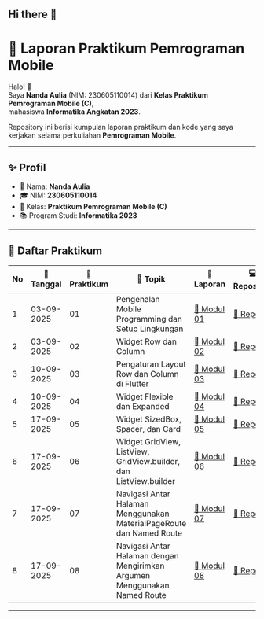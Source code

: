 ## Hi there 👋

<!--
**n2nd22uli2/n2nd22uli2** is a ✨ _special_ ✨ repository because its `README.md` (this file) appears on your GitHub profile.

Here are some ideas to get you started:

- 🔭 I’m currently working on ...
- 🌱 I’m currently learning ...
- 👯 I’m looking to collaborate on ...
- 🤔 I’m looking for help with ...
- 💬 Ask me about ...
- 📫 How to reach me: ...
- 😄 Pronouns: ...
- ⚡ Fun fact: ...
-->
# 📱 Laporan Praktikum Pemrograman Mobile

Halo! 👋  
Saya **Nanda Aulia** (NIM: 230605110014) dari **Kelas Praktikum Pemrograman Mobile (C)**,  
mahasiswa **Informatika Angkatan 2023**.  

Repository ini berisi kumpulan laporan praktikum dan kode yang saya kerjakan selama perkuliahan **Pemrograman Mobile**.  

---

## ✨ Profil
- 👤 Nama: **Nanda Aulia**  
- 🎓 NIM: **230605110014**  
- 🏫 Kelas: **Praktikum Pemrograman Mobile (C)**  
- 📚 Program Studi: **Informatika 2023**  

---

## 📑 Daftar Praktikum

| No | 📅 Tanggal   | 🔢 Praktikum | 📝 Topik                                   | 📖 Laporan                                                                                                                                   | 💻 Repositori |
|----|-------------|--------------|-------------------------------------------|---------------------------------------------------------------------------------------------------------------------------------------------|---------------|
| 1  | 03-09-2025  | 01           | Pengenalan Mobile Programming dan Setup Lingkungan | [📂 Modul 01](https://drive.google.com/file/d/1Z98_uPFBW5dLu0ZHXhYrRpUIxDIs5sIj/view?usp=drive_link) | [🔗 Repo 01](https://github.com/n2nd22uli2/UI/tree/main) |
| 2  | 03-09-2025  | 02           | Widget Row dan Column | [📂 Modul 02](https://drive.google.com/file/d/1aUw945GK-xpiF6HfbT2t6N8WupVIcLkk/view?usp=drive_link) | [🔗 Repo 02](https://github.com/n2nd22uli2/row-and-column/tree/main) |
| 3  | 10-09-2025  | 03           | Pengaturan Layout Row dan Column di Flutter | [📂 Modul 03](https://drive.google.com/file/d/1cDHM9gmtvJQJ8RAJ2c5SQHU4Yl-fAoV_/view?usp=drive_link) | [🔗 Repo 03](https://github.com/n2nd22uli2/Layout-Row-dan-Column-di-Flutter/tree/main) |
| 4  | 10-09-2025  | 04           | Widget Flexible dan Expanded | [📂 Modul 04](https://drive.google.com/file/d/1G8JUDS12AVEDwOGD5m5XeYFNV8CwavSe/view?usp=drive_link) | [🔗 Repo 04](https://github.com/n2nd22uli2/Widget-Flexible-dan-Expanded/tree/main) |
| 5  | 17-09-2025  | 05           | Widget SizedBox, Spacer, dan Card | [📂 Modul 05](https://drive.google.com/file/d/1nWWTWcglEqbMHkfjdNdlCrOIWn5jcBc0/view?usp=drive_link) | [🔗 Repo 05](https://github.com/n2nd22uli2/Widget-SizedBox-Spacer-dan-Card/tree/main) |
| 6  | 17-09-2025  | 06           | Widget GridView, ListView, GridView.builder, dan ListView.builder | [📂 Modul 06](https://drive.google.com/file/d/1-AcMl5-Ti0CjkwU0BTVJTZ2ogTfvckQS/view?usp=drive_link) | [🔗 Repo 06](https://github.com/n2nd22uli2/Widget-GridView-ListView-GridView.builder-dan-ListView.builder/tree/main) |
| 7  | 17-09-2025  | 07           | Navigasi Antar Halaman Menggunakan MaterialPageRoute dan Named Route | [📂 Modul 07](https://drive.google.com/file/d/1HC5xxAGkY9ixRhVJW__SitZ6gP0B3NRm/view?usp=drive_link) | [🔗 Repo 07](https://github.com/n2nd22uli2/Widget-SizedBox-Spacer-dan-Card/tree/main) |
| 8  | 17-09-2025  | 08           | Navigasi Antar Halaman dengan Mengirimkan Argumen Menggunakan Named Route | [📂 Modul 08](https://drive.google.com/file/d/1oW2aqliiGMbECBzGQDP0t8eKX5hXb_xA/view?usp=drive_link) | [🔗 Repo 08](https://github.com/n2nd22uli2/Widget-GridView-ListView-GridView.builder-dan-ListView.builder/tree/main) |


---


